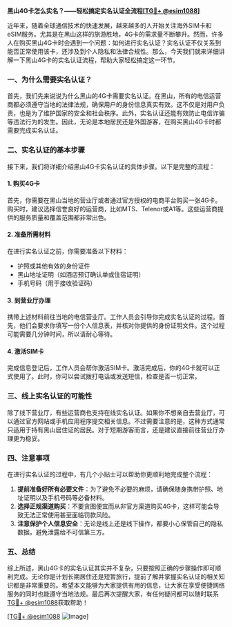 **黑山4G卡怎么实名？——轻松搞定实名认证全流程[[TG💪+ @esim1088](https://t.me/s/esim1088)]**

近年来，随着全球通信技术的快速发展，越来越多的人开始关注海外SIM卡和eSIM服务。尤其是在黑山这样的旅游胜地，4G卡的需求量不断攀升。然而，许多人在购买黑山4G卡时会遇到一个问题：如何进行实名认证？实名认证不仅关系到能否正常使用该卡，还涉及到个人隐私和法律合规性。那么，今天我们就来详细讲解一下黑山4G卡的实名认证流程，帮助大家轻松搞定这一环节。

### 一、为什么需要实名认证？

首先，我们先来说说为什么黑山的4G卡需要实名认证。在黑山，所有的电信运营商都必须遵守当地的法律法规，确保用户的身份信息真实有效。这不仅是对用户负责，也是为了维护国家的安全和社会秩序。此外，实名认证还能有效防止电信诈骗等违法行为的发生。因此，无论是本地居民还是外国游客，在购买黑山4G卡时都需要完成实名认证。

### 二、实名认证的基本步骤

接下来，我们将详细介绍黑山4G卡实名认证的具体步骤。以下是完整的流程：

#### 1. 购买4G卡

首先，你需要在黑山当地的营业厅或者通过官方授权的电商平台购买一张4G卡。购买时，建议选择信誉良好的运营商，比如MTS、Telenor或A1等。这些运营商提供的服务质量和覆盖范围都非常出色。

#### 2. 准备所需材料

在进行实名认证之前，你需要准备以下材料：
- 护照或其他有效的身份证件
- 黑山地址证明（如酒店预订确认单或住宿证明）
- 手机号码（用于接收验证码）

#### 3. 到营业厅办理

携带上述材料前往当地的电信营业厅。工作人员会引导你完成实名认证的过程。首先，他们会要求你填写一份个人信息表，并核对你提供的身份证明文件。这个过程可能需要几分钟时间，所以请耐心等待。

#### 4. 激活SIM卡

完成信息登记后，工作人员会帮你激活SIM卡。激活完成后，你的4G卡就可以正式使用了。此时，你可以尝试拨打电话或发送短信，检查是否一切正常。

### 三、线上实名认证的可能性

除了线下营业厅，有些运营商也支持在线实名认证。如果你不想亲自去营业厅，可以通过官方网站或手机应用程序提交相关信息。不过需要注意的是，这种方式通常只适用于持有黑山居住证的居民。对于短期游客而言，还是建议直接前往营业厅办理更为稳妥。

### 四、注意事项

在进行实名认证的过程中，有几个小贴士可以帮助你更顺利地完成整个流程：

1. **提前准备好所有必要文件**：为了避免不必要的麻烦，请确保随身携带护照、地址证明以及手机号码等必备材料。
2. **选择正规渠道购买**：不要贪图便宜而从非官方渠道购买4G卡，这样可能会导致无法正常使用甚至面临罚款风险。
3. **注意保护个人信息安全**：无论是线上还是线下操作，都要小心保管自己的隐私数据，避免泄露给不可信第三方。

### 五、总结

综上所述，黑山4G卡的实名认证其实并不复杂，只要按照正确的步骤操作即可顺利完成。无论你是计划长期居住还是短暂旅行，提前了解并掌握实名认证的相关知识都是非常重要的。希望本文能够为大家提供有用的信息，让大家在享受便捷网络服务的同时也能遵守当地法规。最后再次提醒大家，有任何疑问都可以随时联系[TG💪+ @esim1088](https://t.me/s/esim1088)获取帮助！

[[TG💪+ @esim1088](https://t.me/s/esim1088) ![Image](https://i.postimg.cc/4NQfJmqS/Snipaste-2025-05-13-00-14-12.png)]